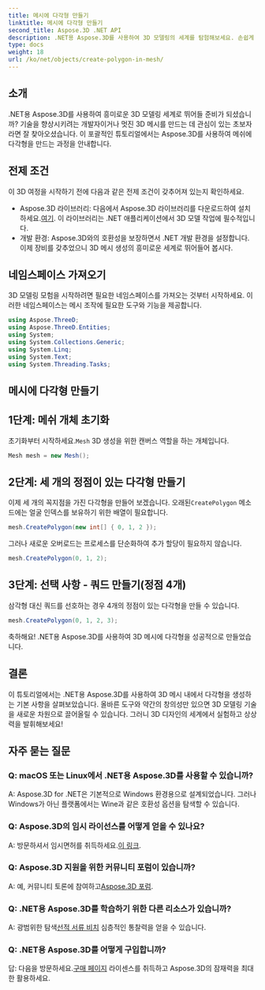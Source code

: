 ```yaml
---
title: 메시에 다각형 만들기
linktitle: 메시에 다각형 만들기
second_title: Aspose.3D .NET API
description: .NET용 Aspose.3D를 사용하여 3D 모델링의 세계를 탐험해보세요. 손쉽게 메시에 멋진 다각형을 만들어 보세요. 몰입형 개발 경험을 위해 지금 다운로드하세요!
type: docs
weight: 18
url: /ko/net/objects/create-polygon-in-mesh/
---
```

## 소개
.NET용 Aspose.3D를 사용하여 흥미로운 3D 모델링 세계로 뛰어들 준비가 되셨습니까? 기술을 향상시키려는 개발자이거나 멋진 3D 메시를 만드는 데 관심이 있는 초보자라면 잘 찾아오셨습니다. 이 포괄적인 튜토리얼에서는 Aspose.3D를 사용하여 메쉬에 다각형을 만드는 과정을 안내합니다.
## 전제 조건
이 3D 여정을 시작하기 전에 다음과 같은 전제 조건이 갖추어져 있는지 확인하세요.
-  Aspose.3D 라이브러리: 다음에서 Aspose.3D 라이브러리를 다운로드하여 설치하세요.[여기](https://releases.aspose.com/3d/net/). 이 라이브러리는 .NET 애플리케이션에서 3D 모델 작업에 필수적입니다.
- 개발 환경: Aspose.3D와의 호환성을 보장하면서 .NET 개발 환경을 설정합니다.
이제 장비를 갖추었으니 3D 메시 생성의 흥미로운 세계로 뛰어들어 봅시다.
## 네임스페이스 가져오기
3D 모델링 모험을 시작하려면 필요한 네임스페이스를 가져오는 것부터 시작하세요. 이러한 네임스페이스는 메시 조작에 필요한 도구와 기능을 제공합니다.
```csharp
using Aspose.ThreeD;
using Aspose.ThreeD.Entities;
using System;
using System.Collections.Generic;
using System.Linq;
using System.Text;
using System.Threading.Tasks;
```
## 메시에 다각형 만들기
## 1단계: 메쉬 개체 초기화
 초기화부터 시작하세요.`Mesh` 3D 생성을 위한 캔버스 역할을 하는 개체입니다.
```csharp
Mesh mesh = new Mesh();
```
## 2단계: 세 개의 정점이 있는 다각형 만들기
 이제 세 개의 꼭지점을 가진 다각형을 만들어 보겠습니다. 오래된`CreatePolygon` 메소드에는 얼굴 인덱스를 보유하기 위한 배열이 필요합니다.
```csharp
mesh.CreatePolygon(new int[] { 0, 1, 2 });
```
그러나 새로운 오버로드는 프로세스를 단순화하여 추가 할당이 필요하지 않습니다.
```csharp
mesh.CreatePolygon(0, 1, 2);
```
## 3단계: 선택 사항 - 쿼드 만들기(정점 4개)
삼각형 대신 쿼드를 선호하는 경우 4개의 정점이 있는 다각형을 만들 수 있습니다.
```csharp
mesh.CreatePolygon(0, 1, 2, 3);
```
축하해요! .NET용 Aspose.3D를 사용하여 3D 메시에 다각형을 성공적으로 만들었습니다.
## 결론
이 튜토리얼에서는 .NET용 Aspose.3D를 사용하여 3D 메시 내에서 다각형을 생성하는 기본 사항을 살펴보았습니다. 올바른 도구와 약간의 창의성만 있으면 3D 모델링 기술을 새로운 차원으로 끌어올릴 수 있습니다. 그러니 3D 디자인의 세계에서 실험하고 상상력을 발휘해보세요!
## 자주 묻는 질문
### Q: macOS 또는 Linux에서 .NET용 Aspose.3D를 사용할 수 있습니까?
A: Aspose.3D for .NET은 기본적으로 Windows 환경용으로 설계되었습니다. 그러나 Windows가 아닌 플랫폼에서는 Wine과 같은 호환성 옵션을 탐색할 수 있습니다.
### Q: Aspose.3D의 임시 라이선스를 어떻게 얻을 수 있나요?
 A: 방문하셔서 임시면허를 취득하세요.[이 링크](https://purchase.aspose.com/temporary-license/).
### Q: Aspose.3D 지원을 위한 커뮤니티 포럼이 있습니까?
 A: 예, 커뮤니티 토론에 참여하고[Aspose.3D 포럼](https://forum.aspose.com/c/3d/18).
### Q: .NET용 Aspose.3D를 학습하기 위한 다른 리소스가 있습니까?
 A: 광범위한 탐색[선적 서류 비치](https://reference.aspose.com/3d/net/) 심층적인 통찰력을 얻을 수 있습니다.
### Q: .NET용 Aspose.3D를 어떻게 구입합니까?
 답: 다음을 방문하세요.[구매 페이지](https://purchase.aspose.com/buy) 라이센스를 취득하고 Aspose.3D의 잠재력을 최대한 활용하세요.